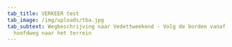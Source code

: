 ```yaml
---
tab_title: VERKEER test
tab_image: /img/uploads/tba.jpg
tab_subtext: Wegbeschrijving naar Vedettweekend - Volg de borden vanaf de
  hoofdweg naar het terrein
---
```

